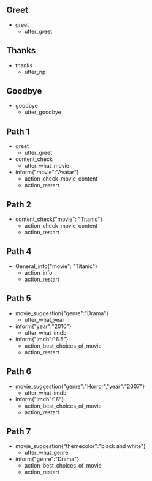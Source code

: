 ## Greet
* greet 
    - utter_greet

## Thanks
* thanks
    - utter_np

## Goodbye
* goodbye
    - utter_goodbye

## Path 1
* greet
    - utter_greet
* content_check
    - utter_what_movie
* inform{"movie":"Avatar"}
    - action_check_movie_content
    - action_restart

## Path 2 
* content_check{"movie": "Titanic"}
    - action_check_movie_content
    - action_restart
    
## Path 4 
* General_info{"movie": "Titanic"}
    - action_info
    - action_restart
    
## Path 5
* movie_suggestion{"genre":"Drama"}
    - utter_what_year
* inform{"year":"2010"}
    - utter_what_imdb
* inform{"imdb":"6.5"}
    - action_best_choices_of_movie
    - action_restart

    
## Path 6
* movie_suggestion{"genre":"Horror","year":"2007"}
    - utter_what_imdb
* inform{"imdb":"6"}
    - action_best_choices_of_movie
    - action_restart



## Path 7
*  movie_suggestion{"themecolor":"black and white"}
    - utter_what_genre
* inform{"genre":"Drama"}
    - action_best_choices_of_movie
    - action_restart

    
 
